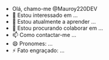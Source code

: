 - Olá, chamo-me @Mauroy220DEV
- 👀 Estou interessado em ...
- 🌱 Estou atualmente a aprender ...
- 💞️ Estou procurando colaborar em ...
- 📫 Como contactar-me ...
- 😄 Pronomes: ...
- ⚡ Fato engraçado: ...
<!---
Mauroy220DEV/Mauroy220DEV is a ✨ special ✨ repository because its `README.md` (this file) appears on your GitHub profile.
You can click the Preview link to take a look at your changes.
--->
